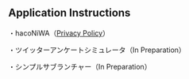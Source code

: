## Application Instructions

・hacoNiWA（[Privacy Policy]()）

・ツイッターアンケートシミュレータ（In Preparation）

・シンプルサブランチャー（In Preparation）
